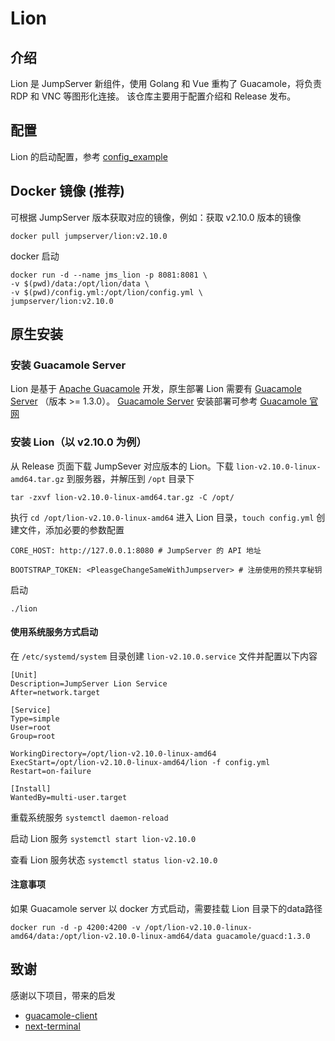 # Lion

## 介绍
Lion 是 JumpServer 新组件，使用 Golang 和 Vue 重构了 Guacamole，将负责 RDP 和 VNC 等图形化连接。
该仓库主要用于配置介绍和 Release 发布。

## 配置

Lion 的启动配置，参考 [config_example](config_example.yml)

## Docker 镜像 (推荐)

可根据 JumpServer 版本获取对应的镜像，例如：获取 v2.10.0 版本的镜像
```shell
docker pull jumpserver/lion:v2.10.0
```

docker 启动

```shell
docker run -d --name jms_lion -p 8081:8081 \
-v $(pwd)/data:/opt/lion/data \
-v $(pwd)/config.yml:/opt/lion/config.yml \
jumpserver/lion:v2.10.0
```

## 原生安装

### 安装 Guacamole Server
Lion 是基于 [Apache Guacamole](http://guacamole.apache.org/) 开发，原生部署 Lion 需要有 [Guacamole Server](https://github.com/apache/guacamole-server) （版本 >= 1.3.0）。
[Guacamole Server](https://github.com/apache/guacamole-server) 安装部署可参考 [Guacamole 官网](https://guacamole.apache.org/doc/gug/installing-guacamole.html)

### 安装 Lion（以 v2.10.0 为例）
从 Release 页面下载 JumpSever 对应版本的 Lion。下载 `lion-v2.10.0-linux-amd64.tar.gz` 到服务器，并解压到 `/opt` 目录下

```shell
tar -zxvf lion-v2.10.0-linux-amd64.tar.gz -C /opt/
```

执行 `cd /opt/lion-v2.10.0-linux-amd64`  进入 Lion 目录，`touch config.yml` 创建文件，添加必要的参数配置
```shell
CORE_HOST: http://127.0.0.1:8080 # JumpServer 的 API 地址

BOOTSTRAP_TOKEN: <PleasgeChangeSameWithJumpserver> # 注册使用的预共享秘钥
```

启动
```shell
./lion
```

#### 使用系统服务方式启动

在 `/etc/systemd/system` 目录创建 `lion-v2.10.0.service` 文件并配置以下内容
```shell
[Unit]
Description=JumpServer Lion Service
After=network.target

[Service]
Type=simple
User=root
Group=root

WorkingDirectory=/opt/lion-v2.10.0-linux-amd64
ExecStart=/opt/lion-v2.10.0-linux-amd64/lion -f config.yml
Restart=on-failure

[Install]
WantedBy=multi-user.target
```

重载系统服务 `systemctl daemon-reload`

启动 Lion 服务 `systemctl start lion-v2.10.0`

查看 Lion 服务状态 `systemctl status lion-v2.10.0`

#### 注意事项

如果 Guacamole server 以 docker 方式启动，需要挂载 Lion 目录下的data路径

```shell
docker run -d -p 4200:4200 -v /opt/lion-v2.10.0-linux-amd64/data:/opt/lion-v2.10.0-linux-amd64/data guacamole/guacd:1.3.0
```

## 致谢

感谢以下项目，带来的启发
- [guacamole-client](https://github.com/apache/guacamole-client)
- [next-terminal](https://github.com/dushixiang/next-terminal)